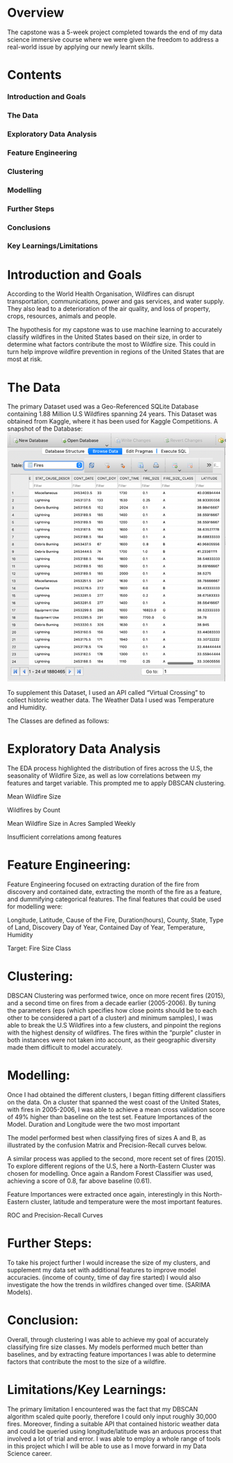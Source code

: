 # Overview
The capstone was a 5-week project completed towards the end of my data science immersive course where we were given the freedom to address a real-world issue by applying our newly learnt skills.
# Contents
### Introduction and Goals
### The Data
### Exploratory Data Analysis
### Feature Engineering
### Clustering
### Modelling
### Further Steps
### Conclusions
### Key Learnings/Limitations

# Introduction and Goals

According to the World Health Organisation, Wildfires can disrupt transportation, communications, power and gas services, and water supply. They also lead to a deterioration of the air quality, and loss of property, crops, resources, animals and people.

The hypothesis for my capstone was to use machine learning to accurately classify wildfires in the United States based on their size, in order to determine what factors contribute the most to Wildfire size. This could in turn help improve wildfire prevention in regions of the United States that are most at risk. 

# The Data
The primary Dataset used was a Geo-Referenced SQLite Database containing 1.88 Million U.S Wildfires spanning 24 years. This Dataset was obtained from Kaggle, where it has been used for Kaggle Competitions. 
A snapshot of the Database:
![DataBase](/visuals/database.png)

To supplement this Dataset, I used an API called “Virtual Crossing” to collect historic weather data. The Weather Data I used was Temperature and Humidity.



The Classes are defined as follows:



# Exploratory Data Analysis
The EDA process highlighted the distribution of fires across the U.S, the seasonality of Wildfire Size, as well as low correlations between my features and target variable. This prompted me to apply DBSCAN clustering.


Mean Wildfire Size


Wildfires by Count


Mean Wildfire Size in Acres Sampled Weekly


Insufficient correlations among features
# Feature Engineering:

Feature Engineering focused on extracting duration of the fire from discovery and contained date, extracting the month of the fire as a feature, and dummifying categorical features. The final features that could be used for modelling were:

Longitude, Latitude, Cause of the Fire,
Duration(hours), County, State, Type of Land, Discovery Day of
Year, Contained Day of Year, Temperature, Humidity

Target: Fire Size Class

# Clustering:
DBSCAN Clustering was performed twice, once on more recent fires (2015), and a second time on fires from a decade earlier (2005-2006). By tuning the parameters (eps (which specifies how close points should be to each other to be considered a part of a cluster) and minimum samples), I was able to break the U.S Wildfires into a few clusters, and pinpoint the regions with the highest density of wildfires. The fires within the “purple” cluster in both instances were not taken into account, as their geographic diversity made them difficult to model accurately.


# Modelling:
Once I had obtained the different clusters, I began fitting different classifiers on the data. On a cluster that spanned the west coast of the United States, with fires in 2005-2006, I was able to achieve a mean cross validation score of 49% higher than baseline on the test set.
Feature Importances of the Model. Duration and Longitude were the two most important

The model performed best when classifying fires of sizes A and B, as illustrated by the confusion Matrix and Precision-Recall curves below.





A similar process was applied to the second, more recent set of fires (2015). To explore different regions of the U.S, here a North-Eastern Cluster was chosen for modelling. Once again a Random Forest Classifier was used, achieving a score of 0.8, far above baseline (0.61).

Feature Importances were extracted once again, interestingly in this North-Eastern cluster, latitude and temperature were the most important features.



ROC and Precision-Recall Curves

# Further Steps:

To take his project further I would increase the size of my clusters, and supplement my data set with additional features to improve model accuracies. (income of county, time of day fire started) I would also investigate the how the trends in wildfires changed over time. (SARIMA Models).

# Conclusion:
Overall, through clustering I was able to achieve my goal of accurately classifying fire size classes. My models performed much better than baselines, and by extracting feature importances I was able to determine factors that contribute the most to the size of a wildfire.

# Limitations/Key Learnings:
The primary limitation I encountered was the fact that my DBSCAN algorithm scaled quite poorly, therefore I could only input roughly 30,000 fires. Moreover, finding a suitable API that contained historic weather data and could be queried using longitude/latitude was an arduous process that involved a lot of trial and error. I was able to employ a whole range of tools in this project which I will be able to use as I move forward in my Data Science career.
